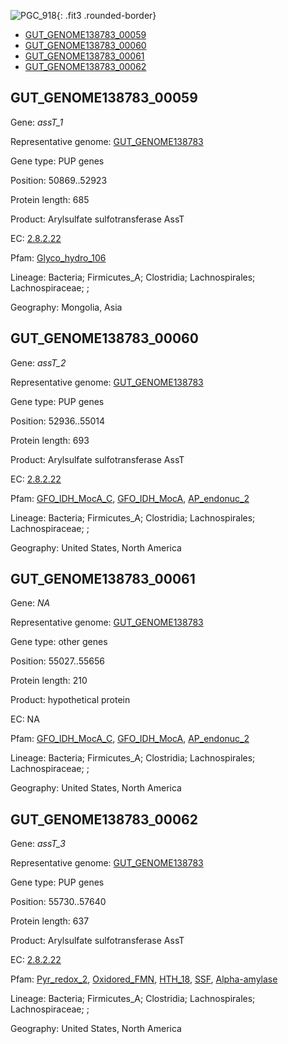 ![PGC_918](../static/images/Clusters_figure/PGC_918.jpg){: .fit3 .rounded-border}

<ul id="myTab" class="nav nav-tabs">
  <li class="active">
        <a href="#tab1" data-toggle="tab">GUT_GENOME138783_00059</a>
  </li>
<li><a href="#tab2" data-toggle="tab">GUT_GENOME138783_00060</a></li>
<li><a href="#tab3" data-toggle="tab">GUT_GENOME138783_00061</a></li>
<li><a href="#tab4" data-toggle="tab">GUT_GENOME138783_00062</a></li>
</ul>

<div id="myTabContent" class="tab-content">
  <div class="tab-pane fade in active" id="tab1">

<h2 id="GUT_GENOME138783_00059">GUT_GENOME138783_00059</h2>
<p>Gene: <em>assT_1</em>
<p>Representative genome: <a href="https://www.ebi.ac.uk/metagenomics/genomes/MGYG-HGUT-02216">GUT_GENOME138783</a></p>
<p>Gene type: PUP genes</p>
<p>Position: 50869..52923</p>
<p>Protein length: 685</p>
<p>Product: Arylsulfate sulfotransferase AssT</p>
<p>EC: <a href="https://www.brenda-enzymes.org/enzyme.php?ecno=2.8.2.22">2.8.2.22</a></p>
<p>Pfam: <a href="http://pfam.xfam.org/family/Glyco_hydro_106">Glyco_hydro_106</a></p>

<p>Lineage: Bacteria; Firmicutes_A; Clostridia; Lachnospirales; Lachnospiraceae; ; </p>
<p>Geography: Mongolia, Asia</p>
  </div>

  <div class="tab-pane fade" id="tab2">

<h2 id="GUT_GENOME138783_00060">GUT_GENOME138783_00060</h2>
<p>Gene: <em>assT_2</em></p>
<p>Representative genome: <a href="https://www.ebi.ac.uk/metagenomics/genomes/MGYG-HGUT-02216">GUT_GENOME138783</a></p>
<p>Gene type: PUP genes</p>
<p>Position: 52936..55014</p>
<p>Protein length: 693</p>
<p>Product: Arylsulfate sulfotransferase AssT</p>
<p>EC: <a href="https://www.brenda-enzymes.org/enzyme.php?ecno=2.8.2.22">2.8.2.22</a></p>
<p>Pfam: <a href="http://pfam.xfam.org/family/GFO_IDH_MocA_C">GFO_IDH_MocA_C</a>, <a href="http://pfam.xfam.org/family/GFO_IDH_MocA">GFO_IDH_MocA</a>, <a href="http://pfam.xfam.org/family/AP_endonuc_2">AP_endonuc_2</a></p>
<p>Lineage: Bacteria; Firmicutes_A; Clostridia; Lachnospirales; Lachnospiraceae; ; </p>
<p>Geography: United States, North America</p>

  </div>
  <div class="tab-pane fade" id="tab3">

<h2 id="GUT_GENOME138783_00061">GUT_GENOME138783_00061</h2>
<p>Gene: <em>NA</em></p>
<p>Representative genome: <a href="https://www.ebi.ac.uk/metagenomics/genomes/MGYG-HGUT-02216">GUT_GENOME138783</a></p>
<p>Gene type: other genes</p>
<p>Position: 55027..55656</p>
<p>Protein length: 210</p>
<p>Product: hypothetical protein</p>
<p>EC: NA</p>
<p>Pfam: <a href="http://pfam.xfam.org/family/GFO_IDH_MocA_C">GFO_IDH_MocA_C</a>, <a href="http://pfam.xfam.org/family/GFO_IDH_MocA">GFO_IDH_MocA</a>, <a href="http://pfam.xfam.org/family/AP_endonuc_2">AP_endonuc_2</a></p>
<p>Lineage: Bacteria; Firmicutes_A; Clostridia; Lachnospirales; Lachnospiraceae; ; </p>
<p>Geography: United States, North America</p>

  </div>
  <div class="tab-pane fade" id="tab4">

<h2 id="GUT_GENOME138783_00062">GUT_GENOME138783_00062</h2>
<p>Gene: <em>assT_3</em></p>
<p>Representative genome: <a href="https://www.ebi.ac.uk/metagenomics/genomes/MGYG-HGUT-02216">GUT_GENOME138783</a></p>
<p>Gene type: PUP genes</p>
<p>Position: 55730..57640</p>
<p>Protein length: 637</p>
<p>Product: Arylsulfate sulfotransferase AssT</p>
<p>EC: <a href="https://www.brenda-enzymes.org/enzyme.php?ecno=2.8.2.22">2.8.2.22</a></p>
<p>Pfam: <a href="http://pfam.xfam.org/family/Pyr_redox_2">Pyr_redox_2</a>, <a href="http://pfam.xfam.org/family/Oxidored_FMN">Oxidored_FMN</a>, <a href="http://pfam.xfam.org/family/HTH_18">HTH_18</a>, <a href="http://pfam.xfam.org/family/SSF">SSF</a>, <a href="http://pfam.xfam.org/family/Alpha-amylase">Alpha-amylase</a></p>
<p>Lineage: Bacteria; Firmicutes_A; Clostridia; Lachnospirales; Lachnospiraceae; ; </p>
<p>Geography: United States, North America</p>

  </div>
</div>
